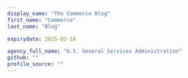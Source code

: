 ```yaml
---
display_name: "The Commerce Blog"
first_name: "Commerce"
last_name: "Blog"

expirydate: 2025-02-18

agency_full_name: "U.S. General Services Administration"
github: ""
profile_source: ""
---
```


